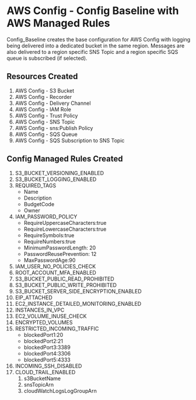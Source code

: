 # AWS Config - Config Baseline with AWS Managed Rules

Config_Baseline creates the base configuration for AWS Config with logging being delivered into a dedicated bucket in the same region. Messages are also delivered to a region specific SNS Topic and a region specific SQS queue is subscribed (if selected).

## Resources Created

1. AWS Config - S3 Bucket
1. AWS Config - Recorder
1. AWS Config - Delivery Channel
1. AWS Config - IAM Role
1. AWS Config - Trust Policy
1. AWS Config - SNS Topic
1. AWS Config - sns:Publish Policy
1. AWS Config - SQS Queue
1. AWS Config - SQS Subscription to SNS Topic

## Config Managed Rules Created

1. S3_BUCKET_VERSIONING_ENABLED
1. S3_BUCKET_LOGGING_ENABLED
1. REQUIRED_TAGS
    * Name
    * Description
    * BudgetCode
    * Owner
1. IAM_PASSWORD_POLICY
    * RequireUppercaseCharacters:true
    * RequireLowercaseCharacters:true
    * RequireSymbols:true
    * RequireNumbers:true
    * MinimumPasswordLength: 20
    * PasswordReusePrevention: 12
    * MaxPasswordAge:90
1. IAM_USER_NO_POLICIES_CHECK
1. ROOT_ACCOUNT_MFA_ENABLED
1. S3_BUCKET_PUBLIC_READ_PROHIBITED
1. S3_BUCKET_PUBLIC_WRITE_PROHIBITED
1. S3_BUCKET_SERVER_SIDE_ENCRYPTION_ENABLED
1. EIP_ATTACHED
1. EC2_INSTANCE_DETAILED_MONITORING_ENABLED
1. INSTANCES_IN_VPC
1. EC2_VOLUME_INUSE_CHECK
1. ENCRYPTED_VOLUMES
1. RESTRICTED_INCOMING_TRAFFIC
    * blockedPort1:20
    * blockedPort2:21
    * blockedPort3:3389
    * blockedPort4:3306
    * blockedPort5:4333
1. INCOMING_SSH_DISABLED
1. CLOUD_TRAIL_ENABLED
    1. s3BucketName
    1. snsTopicArn
    1. cloudWatchLogsLogGroupArn
